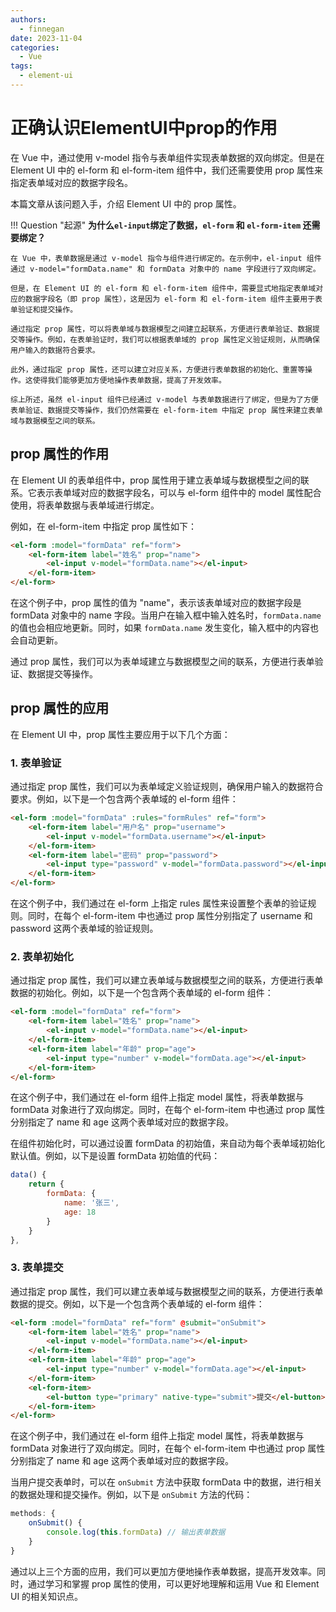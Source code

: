 ```yaml
---
authors:
  - finnegan
date: 2023-11-04
categories:
  - Vue
tags:
  - element-ui
---
```


# 正确认识ElementUI中prop的作用

在 Vue 中，通过使用 v-model 指令与表单组件实现表单数据的双向绑定。但是在 Element UI 中的 el-form 和 el-form-item 组件中，我们还需要使用 prop 属性来指定表单域对应的数据字段名。

本篇文章从该问题入手，介绍 Element UI 中的 prop 属性。

<!-- more -->

!!! Question "起源"
	**为什么`el-input`绑定了数据，`el-form` 和 `el-form-item` 还需要绑定？**
	

	在 Vue 中，表单数据是通过 v-model 指令与组件进行绑定的。在示例中，el-input 组件通过 v-model="formData.name" 和 formData 对象中的 name 字段进行了双向绑定。
	
	但是，在 Element UI 的 el-form 和 el-form-item 组件中，需要显式地指定表单域对应的数据字段名（即 prop 属性），这是因为 el-form 和 el-form-item 组件主要用于表单验证和提交操作。
	
	通过指定 prop 属性，可以将表单域与数据模型之间建立起联系，方便进行表单验证、数据提交等操作。例如，在表单验证时，我们可以根据表单域的 prop 属性定义验证规则，从而确保用户输入的数据符合要求。
	
	此外，通过指定 prop 属性，还可以建立对应关系，方便进行表单数据的初始化、重置等操作。这使得我们能够更加方便地操作表单数据，提高了开发效率。
	
	综上所述，虽然 el-input 组件已经通过 v-model 与表单数据进行了绑定，但是为了方便表单验证、数据提交等操作，我们仍然需要在 el-form-item 中指定 prop 属性来建立表单域与数据模型之间的联系。



## prop 属性的作用

在 Element UI 的表单组件中，prop 属性用于建立表单域与数据模型之间的联系。它表示表单域对应的数据字段名，可以与 el-form 组件中的 model 属性配合使用，将表单数据与表单域进行绑定。

例如，在 el-form-item 中指定 prop 属性如下：

```html
<el-form :model="formData" ref="form">   
	<el-form-item label="姓名" prop="name">     
		<el-input v-model="formData.name"></el-input>   
	</el-form-item> 
</el-form>
```

在这个例子中，prop 属性的值为 "name"，表示该表单域对应的数据字段是 formData 对象中的 name 字段。当用户在输入框中输入姓名时，`formData.name` 的值也会相应地更新。同时，如果  `formData.name`  发生变化，输入框中的内容也会自动更新。

通过 prop 属性，我们可以为表单域建立与数据模型之间的联系，方便进行表单验证、数据提交等操作。

## prop 属性的应用

在 Element UI 中，prop 属性主要应用于以下几个方面：

### 1. 表单验证

通过指定 prop 属性，我们可以为表单域定义验证规则，确保用户输入的数据符合要求。例如，以下是一个包含两个表单域的 el-form 组件：

```html
<el-form :model="formData" :rules="formRules" ref="form">   
	<el-form-item label="用户名" prop="username">     
		<el-input v-model="formData.username"></el-input>   
	</el-form-item>   
	<el-form-item label="密码" prop="password">    
		<el-input type="password" v-model="formData.password"></el-input>   
	</el-form-item> 
</el-form>
```

在这个例子中，我们通过在 el-form 上指定 rules 属性来设置整个表单的验证规则。同时，在每个 el-form-item 中也通过 prop 属性分别指定了 username 和 password 这两个表单域的验证规则。

### 2. 表单初始化

通过指定 prop 属性，我们可以建立表单域与数据模型之间的联系，方便进行表单数据的初始化。例如，以下是一个包含两个表单域的 el-form 组件：

```html
<el-form :model="formData" ref="form">   
	<el-form-item label="姓名" prop="name">     
		<el-input v-model="formData.name"></el-input>   
	</el-form-item>   
	<el-form-item label="年龄" prop="age">     
		<el-input type="number" v-model="formData.age"></el-input>   
	</el-form-item> 
</el-form>
```


在这个例子中，我们通过在 el-form 组件上指定 model 属性，将表单数据与 formData 对象进行了双向绑定。同时，在每个 el-form-item 中也通过 prop 属性分别指定了 name 和 age 这两个表单域对应的数据字段。

在组件初始化时，可以通过设置 formData 的初始值，来自动为每个表单域初始化默认值。例如，以下是设置 formData 初始值的代码：

```javascript
data() {   
	return {     
		formData: {       
			name: '张三',       
			age: 18     
		}   
	} 
},
```

### 3. 表单提交

通过指定 prop 属性，我们可以建立表单域与数据模型之间的联系，方便进行表单数据的提交。例如，以下是一个包含两个表单域的 el-form 组件：

```html
<el-form :model="formData" ref="form" @submit="onSubmit">   
	<el-form-item label="姓名" prop="name">     
		<el-input v-model="formData.name"></el-input>   
	</el-form-item>   
	<el-form-item label="年龄" prop="age">     
		<el-input type="number" v-model="formData.age"></el-input>   
	</el-form-item>   
	<el-form-item>     
		<el-button type="primary" native-type="submit">提交</el-button>   
	</el-form-item> 
</el-form>
```

在这个例子中，我们通过在 el-form 组件上指定 model 属性，将表单数据与 formData 对象进行了双向绑定。同时，在每个 el-form-item 中也通过 prop 属性分别指定了 name 和 age 这两个表单域对应的数据字段。

当用户提交表单时，可以在 `onSubmit` 方法中获取 formData 中的数据，进行相关的数据处理和提交操作。例如，以下是 `onSubmit` 方法的代码：

```javascript
methods: {   
	onSubmit() {     
		console.log(this.formData) // 输出表单数据   
	} 
}
```

通过以上三个方面的应用，我们可以更加方便地操作表单数据，提高开发效率。同时，通过学习和掌握 prop 属性的使用，可以更好地理解和运用 Vue 和 Element UI 的相关知识点。